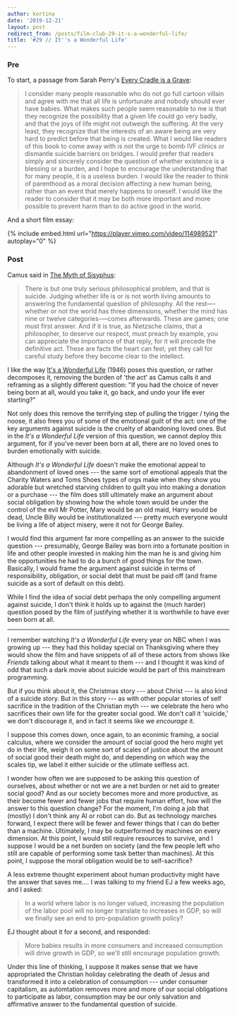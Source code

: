 ```yaml
---
author: kortina
date: '2019-12-21'
layout: post
redirect_from: /posts/film-club-29-it-s-a-wonderful-life/
title: '#29 // It''s a Wonderful Life'
---
```


### Pre

To start, a passage from Sarah Perry's [Every Cradle is a Grave](https://www.amazon.com/Every-Cradle-Grave-Rethinking-Suicide/dp/0989697290):

> I consider many people reasonable who do not go full cartoon villain and agree with me that all life is unfortunate and nobody should ever have babies. What makes such people seem reasonable to me is that they recognize the possibility that a given life could go very badly, and that the joys of life might not outweigh the suffering. At the very least, they recognize that the interests of an aware being are very hard to predict before that being is created. What I would like readers of this book to come away with is not the urge to bomb IVF clinics or dismantle suicide barriers on bridges. I would prefer that readers simply and sincerely consider the question of whether existence is a blessing or a burden, and I hope to encourage the understanding that for many people, it is a useless burden. I would like the reader to think of parenthood as a moral decision affecting a new human being, rather than an event that merely happens to oneself. I would like the reader to consider that it may be both more important and more possible to prevent harm than to do active good in the world.

And a short film essay:

{% include embed.html url="https://player.vimeo.com/video/114989521" autoplay="0" %}

### Post

Camus said in [The Myth of Sisyphus](https://www.amazon.com/Myth-Sisyphus-Other-Essays/dp/0679733736):

> There is but one truly serious philosophical problem, and that is suicide. Judging whether life is or is not worth living amounts to answering the fundamental question of philosophy. All the rest—-whether or not the world has three dimensions, whether the mind has nine or twelve categories-—comes afterwards. These are games; one must first answer. And if it is true, as Nietzsche claims, that a philosopher, to deserve our respect, must preach by example, you can appreciate the importance of that reply, for it will precede the definitive act. These are facts the heart can feel; yet they call for careful study before they become clear to the intellect.

I like the way [It's a Wonderful Life](https://g.co/kgs/LAe6ML) (1946) poses this question, or rather decomposes it, removing the burden of 'the act' as Camus calls it and reframing as a slightly different question: "If you had the choice of never being born at all, would you take it, go back, and undo your life ever starting?"

Not only does this remove the terrifying step of pulling the trigger / tying the noose, it also frees you of some of the emotional guilt of the act: one of the key arguments against suicide is the cruelty of abandoning loved ones. But in the _It's a Wonderful Life_ version of this question, we cannot deploy this argument, for if you've never been born at all, there are no loved ones to burden emotionally with suicide.

Although _It's a Wonderful Life_ doesn't make the emotional appeal to abandonment of loved ones --- the same sort of emotional appeals that the Charity Waters and Toms Shoes types of orgs make when they show you adorable but wretched starving children to guilt you into making a donation or a purchase --- the film does still ultimately make an argument about social obligation by showing how the whole town would be under the control of the evil Mr Potter, Mary would be an old maid, Harry would be dead, Uncle Billy would be institutionalized --- pretty much everyone would be living a life of abject misery, were it not for George Bailey.

I would find this argument far more compelling as an answer to the suicide question --- presumably, George Bailey was born into a fortunate position in life and other people invested in making him the man he is and giving him the opportunities he had to do a bunch of good things for the town. Basically, I would frame the argument against suicide in terms of responsibility, obligation, or social debt that must be paid off (and frame suicide as a sort of default on this debt).

While I find the idea of social debt perhaps the only compelling argument against suicide, I don't think it holds up to against the (much harder) question posed by the film of justifying whether it is worthwhile to have ever been born at all.

---

I remember watching _It's a Wonderful Life_ every year on NBC when I was growing up --- they had this holiday special on Thanksgiving where they would show the film and have snippets of all of these actors from shows like _Friends_ talking about what it meant to them --- and I thought it was kind of odd that such a dark movie about suicide would be part of this mainstream programming.

But if you think about it, the Christmas story --- about Christ --- is also kind of a suicide story. But in this story --- as with other popular stories of self sacrifice in the tradition of the Christian myth --- we celebrate the hero who sacrifices their own life for the greater social good. We don't call it 'suicide,' we don't discourage it, and in fact it seems like we _encourage_ it.

I suppose this comes down, once again, to an econimic framing, a social calculus, where we consider the amount of social good the hero might yet do in their life, weigh it on some sort of scales of justice about the amount of social good their death might do, and depending on which way the scales tip, we label it either suicide or the utlimate selfless act.

I wonder how often we are supposed to be asking this question of ourselves, about whether or not we are a net burden or net aid to greater social good? And as our society becomes more and more productive, as their become fewer and fewer jobs that require human effort, how will the answer to this question change? For the moment, I'm doing a job that (mostly) I don't think any AI or robot can do. But as technology marches forward, I expect there will be fewer and fewer things that I can do better than a machine. Ultimately, I may be outperformed by machines on every dimension. At this point, I would still require resources to survive, and I suppose I would be a net burden on society (and the few people left who still are capable of performing some task better than machines). At this point, I suppose the moral obligation would be to self-sacrifice?

A less extreme thought experiment about human productivity might have the answer that saves me.... I was talking to my friend EJ a few weeks ago, and I asked:

> In a world where labor is no longer valued, increasing the population of the labor pool will no longer translate to increases in GDP, so will we finally see an end to pro-population growth policy?

EJ thought about it for a second, and responded:

> More babies results in more consumers and increased consumption will drive growth in GDP, so we'll still encourage population growth.

Under this line of thinking, I suppose it makes sense that we have appropriated the Christian holiday celebrating the death of Jesus and transformed it into a celebration of consumption --- under consumer capitalism, as automtation removes more and more of our social obligations to participate as labor, consumption may be our only salvation and affirmative answer to the fundamental question of suicide.